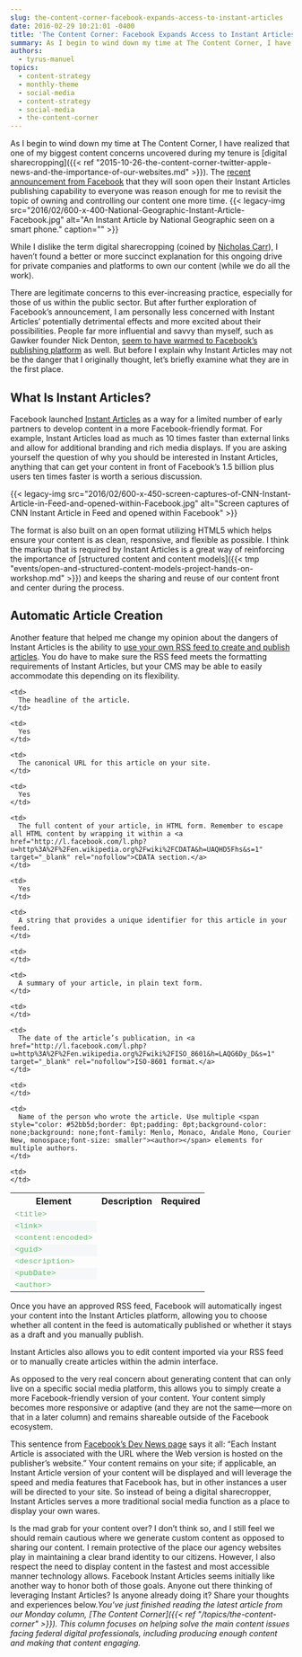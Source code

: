 ```yaml
---
slug: the-content-corner-facebook-expands-access-to-instant-articles
date: 2016-02-29 10:21:01 -0400
title: 'The Content Corner: Facebook Expands Access to Instant Articles'
summary: As I begin to wind down my time at The Content Corner, I have realized that one of my biggest content concerns uncovered during my tenure is digital sharecropping. The recent announcement from Facebook that they will soon open their Instant Articles publishing capability to everyone was reason enough for me to revisit the topic
authors:
  - tyrus-manuel
topics:
  - content-strategy
  - monthly-theme
  - social-media
  - content-strategy
  - social-media
  - the-content-corner
---
```


As I begin to wind down my time at The Content Corner, I have realized that one of my biggest content concerns uncovered during my tenure is [digital sharecropping]({{< ref "2015-10-26-the-content-corner-twitter-apple-news-and-the-importance-of-our-websites.md" >}}). The [recent announcement from Facebook](https://contently.com/strategist/2016/02/17/facebook-will-likely-open-instant-articles-to-brands-publishers-grandma) that they will soon open their Instant Articles publishing capability to everyone was reason enough for me to revisit the topic of owning and controlling our content one more time. {{< legacy-img src="2016/02/600-x-400-National-Geographic-Instant-Article-Facebook.jpg" alt="An Instant Article by National Geographic seen on a smart phone." caption="" >}} 

While I dislike the term digital sharecropping (coined by [Nicholas Carr](http://www.roughtype.com/?p=634)), I haven’t found a better or more succinct explanation for this ongoing drive for private companies and platforms to own our content (while we do all the work).

There are legitimate concerns to this ever-increasing practice, especially for those of us within the public sector. But after further exploration of Facebook’s announcement, I am personally less concerned with Instant Articles’ potentially detrimental effects and more excited about their possibilities. People far more influential and savvy than myself, such as Gawker founder Nick Denton, [seem to have warmed to Facebook’s publishing platform](http://www.businessinsider.com/gawker-ceo-nick-denton-on-the-ad-tech-mess-2016-1) as well. But before I explain why Instant Articles may not be the danger that I originally thought, let’s briefly examine what they are in the first place.

## What Is Instant Articles?

Facebook launched [Instant Articles](https://developers.facebook.com/docs/instant-articles) as a way for a limited number of early partners to develop content in a more Facebook-friendly format. For example, Instant Articles load as much as 10 times faster than external links and allow for additional branding and rich media displays. If you are asking yourself the question of why you should be interested in Instant Articles, anything that can get your content in front of Facebook’s 1.5 billion plus users ten times faster is worth a serious discussion.

{{< legacy-img src="2016/02/600-x-450-screen-captures-of-CNN-Instant-Article-in-Feed-and-opened-within-Facebook.jpg" alt="Screen captures of CNN Instant Article in Feed and opened within Facebook" >}}

The format is also built on an open format utilizing HTML5 which helps ensure your content is as clean, responsive, and flexible as possible. I think the markup that is required by Instant Articles is a great way of reinforcing the importance of [structured content and content models]({{< tmp "events/open-and-structured-content-models-project-hands-on-workshop.md" >}}) and keeps the sharing and reuse of our content front and center during the process.

## Automatic Article Creation

Another feature that helped me change my opinion about the dangers of Instant Articles is the ability to [use your own RSS feed to create and publish articles](https://developers.facebook.com/blog/post/2015/09/22/instant-articles-from-CMS/). You do have to make sure the RSS feed meets the formatting requirements of Instant Articles, but your CMS may be able to easily accommodate this depending on its flexibility.

<table>
  <th>
    Element
  </th>
  
  <th>
    Description
  </th>
  
  <th>
    Required
  </th>
  
  <tr>
    <td>
      <code style="color: #52bb5d;border: 0pt;padding: 0pt;background-color: none;background: none;font-family: Menlo, Monaco, Andale Mono, Courier New, monospace">&lt;title></code>
    </td>
    
    <td>
      The headline of the article.
    </td>
    
    <td>
      Yes
    </td>
  </tr>
  
  <tr style="background-color: #f6f7f8">
    <td>
      <code style="color: #52bb5d;border: 0pt;padding: 0pt;background-color: none;background: none;font-family: Menlo, Monaco, Andale Mono, Courier New, monospace">&lt;link></code>
    </td>
    
    <td>
      The canonical URL for this article on your site.
    </td>
    
    <td>
      Yes
    </td>
  </tr>
  
  <tr>
    <td>
      <code style="color: #52bb5d;border: 0pt;padding: 0pt;background-color: none;background: none;font-family: Menlo, Monaco, Andale Mono, Courier New, monospace">&lt;content:encoded></code>
    </td>
    
    <td>
      The full content of your article, in HTML form. Remember to escape all HTML content by wrapping it within a <a href="http://l.facebook.com/l.php?u=http%3A%2F%2Fen.wikipedia.org%2Fwiki%2FCDATA&h=UAQHD5Fhs&s=1" target="_blank" rel="nofollow">CDATA section.</a>
    </td>
    
    <td>
      Yes
    </td>
  </tr>
  
  <tr style="background-color: #f6f7f8">
    <td>
      <code style="color: #52bb5d;border: 0pt;padding: 0pt;background-color: none;background: none;font-family: Menlo, Monaco, Andale Mono, Courier New, monospace">&lt;guid></code>
    </td>
    
    <td>
      A string that provides a unique identifier for this article in your feed.
    </td>
    
    <td>
    </td>
  </tr>
  
  <tr>
    <td>
      <code style="color: #52bb5d;border: 0pt;padding: 0pt;background-color: none;background: none;font-family: Menlo, Monaco, Andale Mono, Courier New, monospace">&lt;description></code>
    </td>
    
    <td>
      A summary of your article, in plain text form.
    </td>
    
    <td>
    </td>
  </tr>
  
  <tr style="background-color: #f6f7f8">
    <td>
      <code style="color: #52bb5d;border: 0pt;padding: 0pt;background-color: none;background: none;font-family: Menlo, Monaco, Andale Mono, Courier New, monospace">&lt;pubDate></code>
    </td>
    
    <td>
      The date of the article’s publication, in <a href="http://l.facebook.com/l.php?u=http%3A%2F%2Fen.wikipedia.org%2Fwiki%2FISO_8601&h=LAQG6Dy_D&s=1" target="_blank" rel="nofollow">ISO-8601 format.</a>
    </td>
    
    <td>
    </td>
  </tr>
  
  <tr>
    <td>
      <code style="color: #52bb5d;border: 0pt;padding: 0pt;background-color: none;background: none;font-family: Menlo, Monaco, Andale Mono, Courier New, monospace">&lt;author></code>
    </td>
    
    <td>
      Name of the person who wrote the article. Use multiple <span style="color: #52bb5d;border: 0pt;padding: 0pt;background-color: none;background: none;font-family: Menlo, Monaco, Andale Mono, Courier New, monospace;font-size: smaller"><author></span> elements for multiple authors.
    </td>
    
    <td>
    </td>
  </tr>
</table>

Once you have an approved RSS feed, Facebook will automatically ingest your content into the Instant Articles platform, allowing you to choose whether all content in the feed is automatically published or whether it stays as a draft and you manually publish.

Instant Articles also allows you to edit content imported via your RSS feed or to manually create articles within the admin interface.

As opposed to the very real concern about generating content that can only live on a specific social media platform, this allows you to simply create a more Facebook-friendly version of your content. Your content simply becomes more responsive or adaptive (and they are not the same—more on that in a later column) and remains shareable outside of the Facebook ecosystem.

This sentence from [Facebook’s Dev News page](https://developers.facebook.com/blog/post/2015/09/22/instant-articles-from-CMS/) says it all: “Each Instant Article is associated with the URL where the Web version is hosted on the publisher&#8217;s website.” Your content remains on your site; if applicable, an Instant Article version of your content will be displayed and will leverage the speed and media features that Facebook has, but in other instances a user will be directed to your site. So instead of being a digital sharecropper, Instant Articles serves a more traditional social media function as a place to display your own wares.

Is the mad grab for your content over? I don’t think so, and I still feel we should remain cautious where we generate custom content as opposed to sharing our content. I remain protective of the place our agency websites play in maintaining a clear brand identity to our citizens. However, I also respect the need to display content in the fastest and most accessible manner technology allows. Facebook Instant Articles seems initially like another way to honor both of those goals. Anyone out there thinking of leveraging Instant Articles? Is anyone already doing it? Share your thoughts and experiences below._You’ve just finished reading the latest article from our Monday column, [The Content Corner]({{< ref "/topics/the-content-corner" >}}). This column focuses on helping solve the main content issues facing federal digital professionals, including producing enough content and making that content engaging._